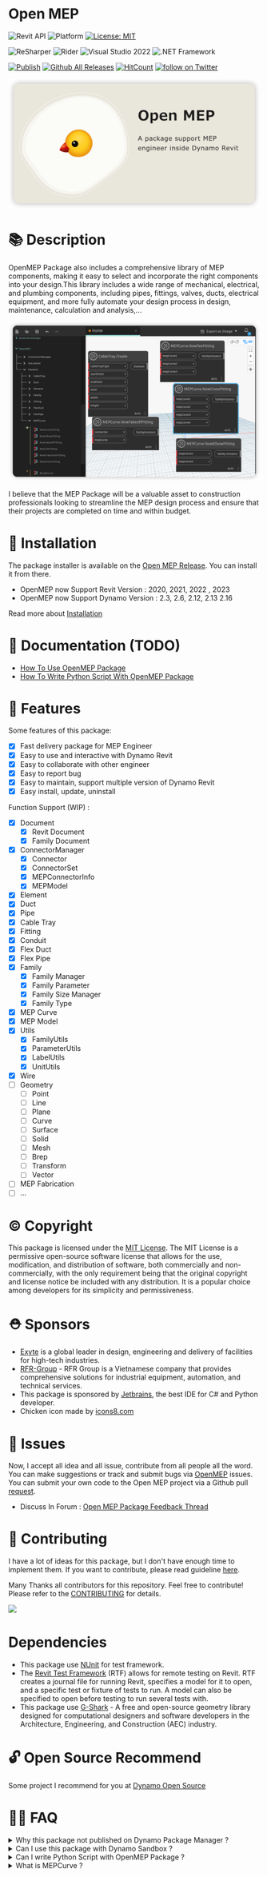 # Open MEP

![Revit API](https://img.shields.io/badge/Revit%20API%202023-blue.svg) ![Platform](https://img.shields.io/badge/platform-Windows-lightgray.svg) [![License: MIT](https://img.shields.io/badge/License-MIT-yellow.svg)](https://opensource.org/licenses/MIT)

![ReSharper](https://img.shields.io/badge/ReSharper-2022-yellow) ![Rider](https://img.shields.io/badge/Rider-2022-yellow) ![Visual Studio 2022](https://img.shields.io/badge/Visual_Studio_2022-yellow) ![.NET Framework](https://img.shields.io/badge/.NET_6.0-yellow)

[![Publish](../../actions/workflows/Workflow.yml/badge.svg)](../../actions)
[![Github All Releases](https://img.shields.io/github/downloads/chuongmep/openmep/total?color=blue&label=Download)]()
[![HitCount](https://hits.dwyl.com/chuongmep/openmep.svg?style=flat-square)](http://hits.dwyl.com/chuongmep/openmep)
<a href="https://twitter.com/intent/follow?screen_name=chuongmep">
<img src="https://img.shields.io/twitter/follow/chuongmep?style=social&logo=twitter"
alt="follow on Twitter"></a>

![](docs/img/openmep.png)

# 📚 Description

OpenMEP Package also includes a comprehensive library of MEP components, making it easy to select and incorporate the
right components into your design.This library includes a wide range of mechanical, electrical, and plumbing components,
including pipes, fittings, valves, ducts, electrical equipment, and more fully automate your design process in design,
maintenance, calculation and analysis,...

![](docs/img/OpenMEPPackage.png)

I believe that the MEP Package will be a valuable asset to construction professionals looking to streamline the MEP
design process and ensure that their projects are completed on time and within budget.

# 🍴 Installation

The package installer is available on the [Open MEP Release](https://github.com/chuongmep/OpenMEP/releases/latest). You
can install it from there.

- OpenMEP now Support Revit Version : 2020, 2021, 2022 , 2023
- OpenMEP now Support Dynamo Version : 2.3, 2.6, 2.12, 2.13 2.16

Read more about [Installation](https://github.com/chuongmep/OpenMEP/wiki/How-To-Install-OpenMEP-Package)

# 📜 Documentation (TODO)

- [How To Use OpenMEP Package](https://chuongmep.github.io/OpenMEP/intro.html)
- [How To Write Python Script With OpenMEP Package](https://github.com/chuongmep/OpenMEP/wiki/How-To-Write-Python-Script-With-OpenMEP-Package)

# 🦚 Features

Some features of this package:

- [x] Fast delivery package for MEP Engineer
- [x] Easy to use and interactive with Dynamo Revit
- [x] Easy to collaborate with other engineer
- [x] Easy to report bug
- [x] Easy to maintain, support multiple version of Dynamo Revit
- [x] Easy install, update, uninstall

Function Support (WIP) :

- [x] Document
    - [x] Revit Document
    - [x] Family Document
- [x] ConnectorManager
    - [x] Connector
    - [x] ConnectorSet
    - [x] MEPConnectorInfo
    - [x] MEPModel
- [x] Element
- [x] Duct
- [x] Pipe
- [x] Cable Tray
- [x] Fitting
- [x] Conduit
- [x] Flex Duct
- [x] Flex Pipe
- [x] Family
    - [x] Family Manager
    - [x] Family Parameter
    - [x] Family Size Manager
    - [x] Family Type
- [x] MEP Curve
- [x] MEP Model
- [x] Utils
  - [x] FamilyUtils   
  - [x] ParameterUtils
  - [x] LabelUtils
  - [x] UnitUtils
- [x] Wire
- [ ] Geometry
    - [ ] Point
    - [ ] Line
    - [ ] Plane
    - [ ] Curve
    - [ ] Surface
    - [ ] Solid
    - [ ] Mesh
    - [ ] Brep
    - [ ] Transform
    - [ ] Vector
- [ ] MEP Fabrication
- [ ] ...

# © Copyright

This package is licensed under the [MIT License](LICENSE.md).
The MIT License is a permissive open-source software license that allows for the use, modification, and distribution of
software, both commercially and non-commercially, with the only requirement being that the original copyright and
license notice be included with any distribution. It is a popular choice among developers for its simplicity and
permissiveness.

# ⛑️ Sponsors

- [Exyte](https://www.exyte.net/en) is a global leader in design, engineering and delivery of facilities for high-tech
  industries.
- [RFR-Group](https://rfr-group.vn/index.html) -  RFR Group is a Vietnamese company that provides comprehensive solutions for industrial equipment, automation, and technical services.
- This package is sponsored by [Jetbrains](https://www.jetbrains.com/?from=OpenMEP), the best IDE for C# and Python
  developer.
- Chicken icon made by [icons8.com](https://icons8.com/)

# 🛟 Issues

Now, I accept all idea and all issue, contribute from all people all the word.
You can make suggestions or track and submit bugs via [OpenMEP](https://github.com/chuongmep/OpenMEP/issues) issues. You
can submit your own code to the Open MEP
project via a Github pull [request](https://github.com/chuongmep/OpenMEP/pulls).

- Discuss In Forum : [Open MEP Package Feedback Thread](https://forum.dynamobim.com/t/openmep-package-feedback-thread/86350)

# 👥 Contributing

I have a lot of ideas for this package, but I don't have enough time to implement them. If you want to contribute,
please read guideline [here](CONTRIBUTING.md).

Many Thanks all contributors for this repository. Feel free to contribute!
Please refer to the [CONTRIBUTING](CONTRIBUTING.md) for details.

<a href = "https://github.com/chuongmep/openmep/graphs/contributors">
  <img src = "https://contrib.rocks/image?repo=chuongmep/openmep"/>
</a>

# Dependencies

- This package use [NUnit](https://nunit.org/) for test framework.
- The [Revit Test Framework](https://github.com/DynamoDS/RevitTestFramework) (RTF) allows for remote testing on Revit. RTF creates a journal file for running Revit, specifies a model for it to open, and a specific test or fixture of tests to run. A model can also be specified to open before testing to run several tests with.
- This package use [G-Shark](https://github.com/GSharker/G-Shark) - A free and open-source geometry library designed for computational designers and software developers in the Architecture, Engineering, and Construction (AEC) industry. 
# 🔓 Open Source Recommend

Some project I recommend for you at [Dynamo Open Source](https://chuongmep.github.io/Awesome-Dynamo/DynamoOpenSource/dynopensource.html)

# 🙋‍♂️ FAQ

<details><summary>Why this package not published on Dynamo Package Manager ?</summary>

It not support way I maintain with multiple version and release CI/CD with Dynamo Revit.

</details>

<details><summary>Can I use this package with Dynamo Sandbox ?</summary>

At the moment, this package is not supported with Dynamo Sandbox. You can use this package with Dynamo Revit.

</details>

<details><summary>Can I write Python Script with OpenMEP Package ?</summary>

Yes, you can write Python Script with OpenMEP Package. You can read more about [How To Write Python Script With OpenMEP](https://github.com/chuongmep/OpenMEP/wiki/How-To-Write-Python-Script-With-OpenMEP-Package)

</details>

<details><summary>What is MEPCurve ?</summary>

**[MEPCurve](https://www.revitapidocs.com/2015/38714847-0f40-7021-aa79-2884c3a02ce2.htm)** is a curve object for duct or pipe blend elements, it mean input require **Duct** or **Pipe** element.

</details>